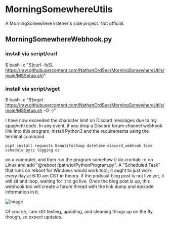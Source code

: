 # MorningSomewhereUtils
A MorningSomewhere listener's side project. Not official. 
## MorningSomewhereWebhook.py

### install via script/curl
$ bash -c "$(curl -fsSL https://raw.githubusercontent.com/NathanOrdSec/MorningSomewhereUtils/main/MSSetup.sh)"

### install via script/wget
$ bash -c "$(wget https://raw.githubusercontent.com/NathanOrdSec/MorningSomewhereUtils/main/MSSetup.sh -O -)"

I have now exceeded the character limit on Discord messages due to my spaghetti code. In any event, if you drop a Discord forum channel webhook link into this program, install Python3 and the requirements using the terminal command
```
pip3 install requests BeautifulSoup datetime discord_webhook time schedule pytz logging os
```
on a computer, and then run the program somehow (I do crontab -e on Linux and add "@reboot /path/to/PythonProgram.py". A "Scheduled Task" that runs on reboot for Windows would work too); it ought to just work every day at 6:10 am CST in theory. If the podcast blog post is not live yet, it will sit and loop, waiting for it to go live. Once the blog post is up, this webhook too will create a forum thread with the link dump and episode information in it.

![image](https://github.com/NathanOrdSec/MorningSomewhereUtils/assets/81328905/17bc6122-8e85-4994-9517-f50efe43e4b9)

Of course, I am still testing, updating, and cleaning things up on the fly, though, so expect updates. 
